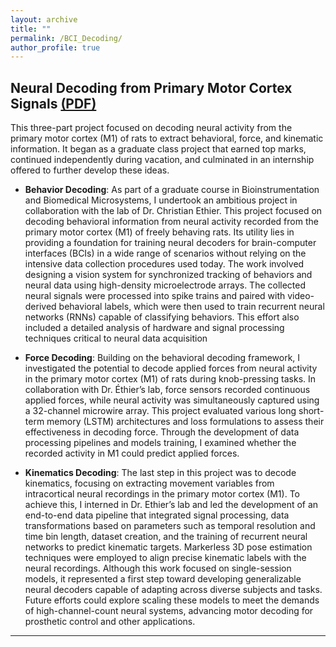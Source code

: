```yaml
---
layout: archive
title: ""
permalink: /BCI_Decoding/
author_profile: true
---
```



## Neural Decoding from Primary Motor Cortex Signals [(PDF)](https://o2-ch4.github.io/files/BCI_B_Decoding.pdf) 

This three-part project focused on decoding neural activity from the primary motor cortex (M1) of rats to extract behavioral, force, and kinematic information. It began as a graduate class project that earned top marks, continued independently during vacation, and culminated in an internship offered to further develop these ideas.


- **Behavior Decoding**: As part of a graduate course in Bioinstrumentation and Biomedical Microsystems, I undertook an ambitious project in collaboration with the lab of Dr. Christian Ethier. This project focused on decoding behavioral information from neural activity recorded from the primary motor cortex (M1) of freely behaving rats. Its utility lies in providing a foundation for training neural decoders for brain-computer interfaces (BCIs) in a wide range of scenarios without relying on the intensive data collection procedures used today. The work involved designing a vision system for synchronized tracking of behaviors and neural data using high-density microelectrode arrays. The collected neural signals were processed into spike trains and paired with video-derived behavioral labels, which were then used to train recurrent neural networks (RNNs) capable of classifying behaviors. This effort also included a detailed analysis of hardware and signal processing techniques critical to neural data acquisition

- **Force Decoding**: Building on the behavioral decoding framework, I investigated the potential to decode applied forces from neural activity in the primary motor cortex (M1) of rats during knob-pressing tasks. In collaboration with Dr. Éthier’s lab, force sensors recorded continuous applied forces, while neural activity was simultaneously captured using a 32-channel microwire array. This project evaluated various long short-term memory (LSTM) architectures and loss formulations to assess their effectiveness in decoding force. Through the development of data processing pipelines and models training, I examined whether the recorded activity in M1 could predict applied forces.

- **Kinematics Decoding**: The last step in this project was to decode kinematics, focusing on extracting movement variables from intracortical neural recordings in the primary motor cortex (M1). To achieve this, I interned in Dr. Ethier’s lab and led the development of an end-to-end data pipeline that integrated signal processing, data transformations based on parameters such as temporal resolution and time bin length, dataset creation, and the training of recurrent neural networks to predict kinematic targets. Markerless 3D pose estimation techniques were employed to align precise kinematic labels with the neural recordings. Although this work focused on single-session models, it represented a first step toward developing generalizable neural decoders capable of adapting across diverse subjects and tasks. Future efforts could explore scaling these models to meet the demands of high-channel-count neural systems, advancing motor decoding for prosthetic control and other applications.



---
